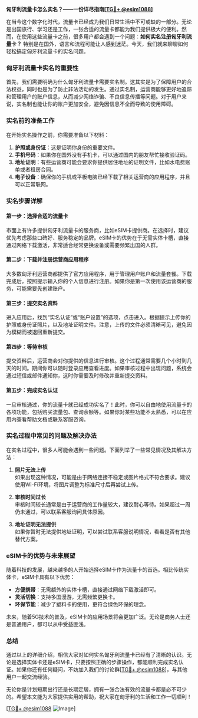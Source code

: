**匈牙利流量卡怎么实名？——一份详尽指南[[TG💪+ @esim1088](https://t.me/s/esim1088)]**

在当今这个数字化时代，流量卡已经成为我们日常生活中不可或缺的一部分。无论是出国旅行、学习还是工作，一张合适的流量卡都能为我们提供极大的便利。然而，在使用这些流量卡之前，很多用户都会遇到一个问题：**如何实名注册匈牙利流量卡？** 特别是在国外，语言和流程可能让人感到迷茫。今天，我们就来聊聊如何轻松搞定匈牙利流量卡的实名问题。

### 匈牙利流量卡实名的重要性

首先，我们需要明确为什么匈牙利流量卡需要实名制。这其实是为了保障用户的合法权益，同时也是为了防止非法活动的发生。通过实名制，运营商能够更好地追踪和管理用户的账户信息，从而减少网络诈骗、不良信息传播等问题。对于用户来说，实名制也能让你的账户更加安全，避免因信息不全而导致的使用障碍。

### 实名前的准备工作

在开始实名操作之前，你需要准备以下材料：

1. **护照或身份证**：这是证明你身份的重要文件。
2. **手机号码**：如果你在国外没有手机卡，可以通过国内的朋友帮忙接收验证码。
3. **地址证明**：有些运营商可能会要求你提供居住地址的证明文件，比如水电费账单或者租房合同。
4. **电子设备**：确保你的手机或平板电脑已经下载了相关运营商的应用程序，并且可以正常联网。

### 实名步骤详解

#### 第一步：选择合适的流量卡

市面上有许多提供匈牙利流量卡的服务商，比如eSIM卡提供商。在选择时，建议优先考虑那些口碑好、服务稳定的品牌。eSIM卡的优势在于无需实体卡槽，直接通过网络下载激活，非常适合经常更换设备或需要频繁出国的人群。

#### 第二步：下载并注册运营商应用程序

大多数匈牙利运营商都提供了官方应用程序，用于管理用户账户和流量套餐。下载完成后，按照提示输入你的个人信息进行注册。如果你是第一次使用该运营商的服务，可能需要先创建账户。

#### 第三步：提交实名资料

进入应用后，找到“实名认证”或“账户设置”的选项，点击进入。根据提示上传你的护照或身份证照片，以及地址证明文件。注意，上传的文件必须清晰可见，避免因为模糊而被退回重新提交。

#### 第四步：等待审核

提交资料后，运营商会对你提供的信息进行审核。这个过程通常需要几个小时到几天的时间。期间你可以随时登录应用查看进度。如果审核过程中出现问题，系统会通过短信或邮件通知你，这时你需要及时修改并重新提交资料。

#### 第五步：完成实名认证

一旦审核通过，你的流量卡就已经成功实名了！此时，你可以自由地使用流量卡的各项功能，包括购买流量包、查询余额等。如果你对某些功能不太熟悉，可以在应用内查看帮助文档或联系客服咨询。

### 实名过程中常见的问题及解决办法

在实名过程中，很多人可能会遇到一些问题。下面列举了一些常见情况及其解决方法：

1. **照片无法上传**  
   如果出现这种情况，可能是由于网络连接不稳定或图片格式不符合要求。建议使用Wi-Fi环境，将图片调整为标准尺寸后再尝试上传。

2. **审核时间过长**  
   审核时间较长通常是由于运营商的工作量较大，建议耐心等待。如果超过一周仍未通过，可以联系客服询问具体原因。

3. **地址证明无法提供**  
   如果你暂时无法提供地址证明，可以尝试联系客服说明情况，看看是否有其他替代方案。

### eSIM卡的优势与未来展望

随着科技的发展，越来越多的人开始选择eSIM卡作为流量卡的首选。相比传统实体卡，eSIM卡具有以下优势：

- **方便携带**：无需额外的实体卡槽，直接通过网络下载激活即可。
- **灵活切换**：支持多国漫游，无需频繁更换卡。
- **环保节能**：减少了塑料卡的使用，更符合绿色环保的理念。

未来，随着5G技术的普及，eSIM卡的应用场景将会更加广泛。无论是商务人士还是普通用户，都可以从中受益匪浅。

### 总结

通过以上的详细介绍，相信大家对如何实名匈牙利流量卡已经有了清晰的认识。无论是选择实体卡还是eSIM卡，只要按照正确的步骤操作，都能顺利完成实名认证。如果你还有任何疑问，不妨加入我们的讨论群[[TG💪+ @esim1088](https://t.me/s/esim1088)]，与其他用户一起交流经验。

无论你是计划短期出行还是长期定居，拥有一张合法有效的流量卡都是必不可少的。希望本文能为大家提供实用的帮助，祝大家在匈牙利的生活和工作一切顺利！

[[TG💪+ @esim1088](https://t.me/s/esim1088) ![Image](https://i.postimg.cc/4NQfJmqS/Snipaste-2025-05-13-00-14-12.png)]